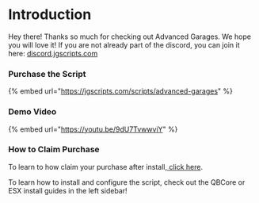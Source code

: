 # Introduction

Hey there! Thanks so much for checking out Advanced Garages. We hope you will love it! If you are not already part of the discord, you can join it here: [discord.jgscripts.com](https://discord.jgscripts.com)

### Purchase the Script

{% embed url="https://jgscripts.com/scripts/advanced-garages" %}

### Demo Video

{% embed url="https://youtu.be/9dU7TvwwviY" %}

### How to Claim Purchase

To learn to how claim your purchase after install,[ click here](introduction.md#undefined).

To learn how to install and configure the script, check out the QBCore or ESX install guides in the left sidebar!
